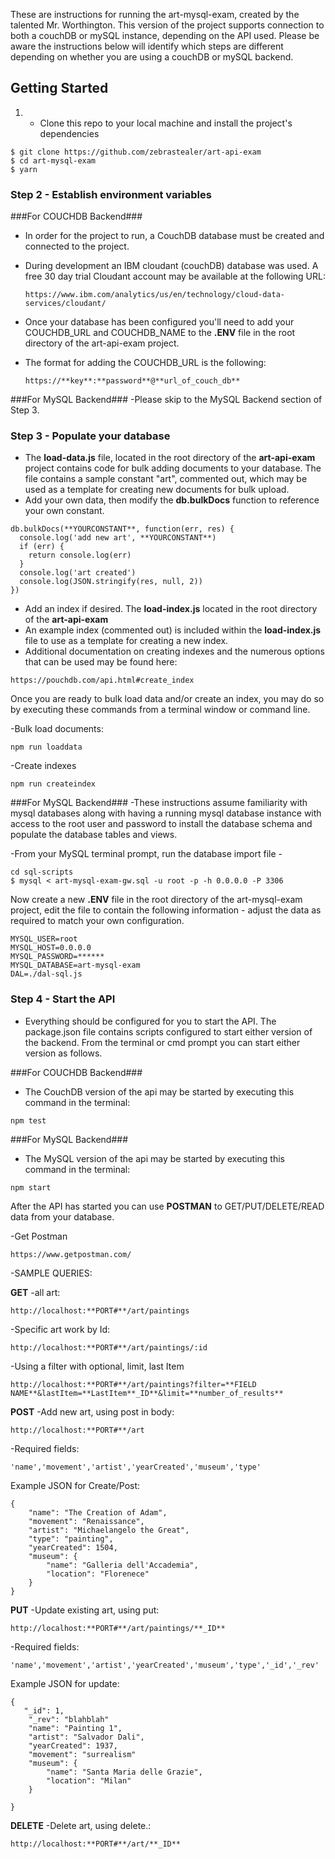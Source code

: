 These are instructions for running the art-mysql-exam, created by the talented Mr. Worthington.  This version of the project supports connection to both a couchDB or mySQL instance, depending on the API used.  Please be aware the instructions below will identify which steps are different depending on whether you are using a couchDB or mySQL backend.

## Getting Started

1.  - Clone this repo to your local machine and install the project's dependencies

  ```
  $ git clone https://github.com/zebrastealer/art-api-exam
  $ cd art-mysql-exam
  $ yarn
  ```

### Step 2 - Establish environment variables

###For COUCHDB Backend###

- In order for the project to run, a CouchDB database must be created and connected to the project.
- During development an IBM cloudant (couchDB) database was used.  A free 30 day trial Cloudant account may be available at the following URL:
  ```
  https://www.ibm.com/analytics/us/en/technology/cloud-data-services/cloudant/
    ```

- Once your database has been configured you'll need to add your COUCHDB_URL and COUCHDB_NAME to the **.ENV** file in the root directory of the art-api-exam project.

- The format for adding the COUCHDB_URL is the following:

  ```
  https://**key**:**password**@**url_of_couch_db**
  ```
###For MySQL Backend###
-Please skip to the MySQL Backend section of Step 3.

### Step 3 - Populate your database
- The **load-data.js** file, located in the root directory of the **art-api-exam** project contains code for bulk adding documents to your database.  The file contains a sample constant "art", commented out, which may be used as a template for creating new documents for bulk upload.
- Add your own data, then modify the **db.bulkDocs** function to reference your own constant.
```
db.bulkDocs(**YOURCONSTANT**, function(err, res) {
  console.log('add new art', **YOURCONSTANT**)
  if (err) {
    return console.log(err)
  }
  console.log('art created')
  console.log(JSON.stringify(res, null, 2))
})
```

- Add an index if desired.  The **load-index.js** located in the root directory of the **art-api-exam**
- An example index (commented out) is included within the **load-index.js** file to use as a template for creating a new index.
- Additional documentation on creating indexes and the numerous options that can be used may be found here:

```
https://pouchdb.com/api.html#create_index
```

Once you are ready to bulk load data and/or create an index, you may do so by executing these commands from a terminal window or command line.

-Bulk load documents:
```
npm run loaddata

```
-Create indexes
```
npm run createindex
```

###For MySQL Backend###
-These instructions assume familiarity with mysql databases along with having a running mysql database instance with access to the root user and password to install the database schema and populate the database tables and views.  

-From your MySQL terminal prompt, run the database import file -

```
cd sql-scripts
$ mysql < art-mysql-exam-gw.sql -u root -p -h 0.0.0.0 -P 3306
```
Now create a new **.ENV** file in the root directory of the art-mysql-exam project, edit the file to contain the following information - adjust the data as required to match your own configuration.

```
MYSQL_USER=root
MYSQL_HOST=0.0.0.0
MYSQL_PASSWORD=******
MYSQL_DATABASE=art-mysql-exam
DAL=./dal-sql.js

```
### Step 4 - Start the API

- Everything should be configured for you to start the API. The package.json file contains scripts configured to start either version of the backend.  From the terminal or cmd prompt you can start either version as follows.

###For COUCHDB Backend###
- The CouchDB version of the api may be started by executing this command in the terminal:
```
npm test
```

###For MySQL Backend###
- The MySQL version of the api may be started by executing this command in the terminal:
```
npm start
```

After the API has started you can use **POSTMAN** to GET/PUT/DELETE/READ data from your database.

-Get Postman
```
https://www.getpostman.com/
```
-SAMPLE QUERIES:

**GET**
-all art:
```
http://localhost:**PORT#**/art/paintings
```
-Specific art work by Id:
```
http://localhost:**PORT#**/art/paintings/:id
```
-Using a filter with optional, limit, last Item
```
http://localhost:**PORT#**/art/paintings?filter=**FIELD NAME**&lastItem=**LastItem**_ID**&limit=**number_of_results**
```
**POST**
-Add new art, using post in body:
```
http://localhost:**PORT#**/art
```
-Required fields:
```
'name','movement','artist','yearCreated','museum','type'
```

Example JSON for Create/Post:
```
{
    "name": "The Creation of Adam",
    "movement": "Renaissance",
    "artist": "Michaelangelo the Great",
    "type": "painting",
    "yearCreated": 1504,
    "museum": {
        "name": "Galleria dell'Accademia",
        "location": "Florenece"
    }
}
```
**PUT**
-Update existing art, using put:
```
http://localhost:**PORT#**/art/paintings/**_ID**
```
-Required fields:
```
'name','movement','artist','yearCreated','museum','type','_id','_rev'
```
Example JSON for update:
```
{  
   "_id": 1,
    "_rev": "blahblah"
    "name": "Painting 1",
    "artist": "Salvador Dali",
    "yearCreated": 1937,
    "movement": "surrealism"
    "museum": {
        "name": "Santa Maria delle Grazie",
        "location": "Milan"
    }

}
```
**DELETE**
-Delete art, using delete.:
```
http://localhost:**PORT#**/art/**_ID**
```
